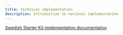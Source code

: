 ```yaml
---
title: Technical implementation
description: Introduction to national implementation
---
```


<span class="flag-icon ms-2 shadow-sm flag-icon-se"></span> [Swedish Starter Kit implementation documentation](https://github.com/GenomicDataInfrastructure/starter-kit-se-deployment-notes/tree/docs/initial-documentation)
